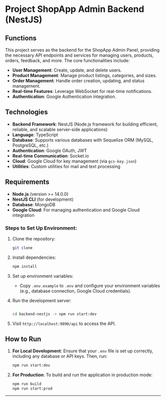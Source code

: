 
# Project ShopApp Admin Backend (NestJS)

## Functions

This project serves as the backend for the ShopApp Admin Panel, providing the necessary API endpoints and services for managing users, products, orders, feedback, and more. The core functionalities include:

- **User Management**: Create, update, and delete users.
- **Product Management**: Manage product listings, categories, and sizes.
- **Order Management**: Handle order creation, updating, and status management.
- **Real-time Features**: Leverage WebSocket for real-time notifications.
- **Authentication**: Google Authentication integration.

## Technologies

- **Backend Framework**: NestJS (Node.js framework for building efficient, reliable, and scalable server-side applications)
- **Language**: TypeScript
- **Database**: Supports various databases with Sequelize ORM (MySQL, PostgreSQL, etc.)
- **Authentication**: Google OAuth, JWT
- **Real-time Communication**: Socket.io
- **Cloud**: Google Cloud for key management (via `gcs-key.json`)
- **Utilities**: Custom utilities for mail and text processing

## Requirements

- **Node.js** (version >= 14.0.0)
- **NestJS CLI** (for development)
- **Database**: MongoDB
- **Google Cloud**: For managing authentication and Google Cloud integration

### Steps to Set Up Environment:

1. Clone the repository:
   ```bash
   git clone
   ```

2. Install dependencies:
   ```bash
   npm install
   ```

3. Set up environment variables:
   - Copy `.env.example` to `.env` and configure your environment variables (e.g., database connection, Google Cloud credentials).

4. Run the development server:
   ```bash

   cd backend-nestjs -> npm run start:dev
   ```

5. Visit `http://localhost:9090/api` to access the API.

## How to Run

1. **For Local Development**:
   Ensure that your `.env` file is set up correctly, including any database or API keys. Then, run:
   ```bash
   npm run start:dev
   ```

2. **For Production**:
   To build and run the application in production mode:
   ```bash
   npm run build
   npm run start:prod
   ```

---
